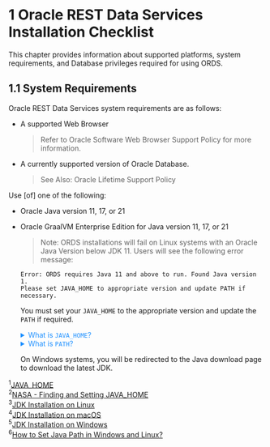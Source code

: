 # 1 Oracle REST Data Services Installation Checklist

This chapter provides information about supported platforms, system requirements, and Database privileges required for using ORDS.

## 1.1 System Requirements

Oracle REST Data Services system requirements are as follows:

- A supported Web Browser

  > Refer to Oracle Software Web Browser Support Policy for more information.

- A currently supported version of Oracle Database.

  > See Also: Oracle Lifetime Support Policy

Use \[of\] one of the following:

- Oracle Java version 11, 17, or 21
- Oracle GraalVM Enterprise Edition for Java version 11, 17, or 21

  > Note: ORDS installations will fail on Linux systems with an Oracle Java Version below JDK 11. Users will see the following error message:
  
  ```shell
  Error: ORDS requires Java 11 and above to run. Found Java version 1.
  Please set JAVA_HOME to appropriate version and update PATH if necessary.
  ```

  You must set your `JAVA_HOME` to the appropriate version and update the `PATH` if required.

  <details><summary style="color: dodgerblue;">What is <code>JAVA_HOME</code>?</summary><p></p>
  <code>JAVA_HOME</code> is one of many "Environment" variables used by your operating system. This particular variable indicates the location where the Java Development Kit (JDK) software is installed on your computer.<sup>1</sup><p></p>
  
  Within this location (the specific JDK directory, or folder) exist two more subdirectories:  

  - <code>bin/</code> - which contains the java executable, *and*
  - <code>lib/</code> - which contains the core java libraries and properties files<sup>2</sup><p></p>

  The <code>JAVA_HOME</code> Environment variable has many uses. And for Java programs, such as ORDS, to execute properly they depend on the <code>JAVA_HOME</code>> variable to identify where the JDK is located.  
  
  We'll revisit <code>JAVA_HOME</code>, but for now consider this brief illustration. Say you were dealing with JDK 11, then (depending on your operating system) you might find the JDK in these locations:

  - **Linux** `/usr/lib/jvm/jdk-11-oracle-x6` (or aarch64)<sup>3</sup>
  - **macOS** `/Library/Java/JavaVirtualMachines/jdk-11`<sup>4</sup>
  - **Windows** `/Program Files/Java/jdk-11`<sup>5</sup>
  </details>

  <details>
  <summary style="color: dodgerblue;">What is <code>PATH</code>?</summary><p></p>  
  
  > The *official* definition of `PATH`:
  >
  > This variable shall represent the sequence of path prefixes that certain functions and utilities apply in searching for an executable file. The prefixes shall be separated by a colon `:`. If the pathname being sought contains no slash `/` characters, and hence is a filename, the list shall be searched from beginning to end, applying the filename to each prefix and attempting to resolve the resulting pathname, until an executable file with appropriate execution permissions is found.  
  
  <code>PATH</code> is simply an environment variable that stores "shortcuts."  
  <p></p>
  &emsp;&emsp;<svg xmlns="http://www.w3.org/2000/svg" width="16" height="16" fill="currentColor" class="bi bi-arrow-down-right" viewBox="0 0 16 16">
  <path fill-rule="evenodd" d="M14 13.5a.5.5 0 0 1-.5.5h-6a.5.5 0 0 1 0-1h4.793L2.146 2.854a.5.5 0 1 1 .708-.708L13 12.293V7.5a.5.5 0 0 1 1 0z"/></svg> efowfw f wfefff woefj
  &emsp;&emsp;nonadvnadnvnvnvnqlnvnvnvnvnvnvnnnnnvnvnvnnvnvn
  

  
  
  
  
  <sup>6</sup> https://www.geeksforgeeks.org/how-to-set-java-path-in-windows-and-linux/
  <p></p>
   
  
  </details>

  On Windows systems, you will be redirected to the Java download page to download the latest JDK.

<sup>1</sup>[JAVA_HOME](https://docs.oracle.com/javase/8/docs/technotes/guides/troubleshoot/envvars001.html#CIHEEHEI)  
<sup>2</sup>[NASA - Finding and Setting JAVA_HOME](https://pds.nasa.gov/datastandards/training/documents/Finding%20and%20Setting%20JAVA%20HOME.pdf)  
<sup>3</sup>[JDK Installation on Linux](https://docs.oracle.com/en/java/javase/11/install/installation-jdk-linux-platforms.html#GUID-737A84E4-2EFF-4D38-8E60-3E29D1B884B8)  
<sup>4</sup>[JDK Installation on macOS](https://docs.oracle.com/en/java/javase/11/install/installation-jdk-macos.html#GUID-2FE451B0-9572-4E38-A1A5-568B77B146DE)  
<sup>5</sup>[JDK Installation on Windows](https://docs.oracle.com/en/java/javase/11/install/installation-jdk-microsoft-windows-platforms.html#GUID-A7E27B90-A28D-4237-9383-A58B416071CA)  
<sup>6</sup>[How to Set Java Path in Windows and Linux?](https://www.geeksforgeeks.org/how-to-set-java-path-in-windows-and-linux/)